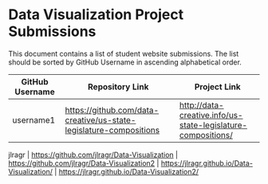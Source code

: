 # Data Visualization Project Submissions

This document contains a list of student website submissions. The list should be sorted by GitHub Username in ascending alphabetical order.

GitHub Username | Repository Link | Project Link
--- | --- | ---
username1 | https://github.com/data-creative/us-state-legislature-compositions | http://data-creative.info/us-state-legislature-compositions/

jlragr | https://github.com/jlragr/Data-Visualization | https://github.com/jlragr/Data-Visualization2 | https://jlragr.github.io/Data-Visualization/ | https://jlragr.github.io/Data-Visualization2/

